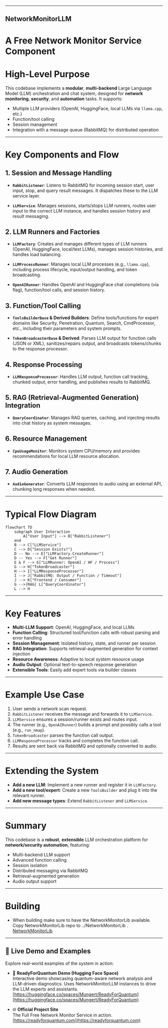 
---

## NetworkMonitorLLM

# A Free Network Monitor Service Component

# High-Level Purpose

This codebase implements a **modular**, **multi-backend** Large Language Model (LLM) orchestration and chat system, designed for **network monitoring**, **security**, and **automation** tasks. It supports:

* Multiple LLM providers (OpenAI, HuggingFace, local LLMs via `llama.cpp`, etc.)
* Function/tool calling
* Session management
* Integration with a message queue (RabbitMQ) for distributed operation

---

# Key Components and Flow

## 1. Session and Message Handling

* **`RabbitListener`**:
  Listens to RabbitMQ for incoming session start, user input, stop, and query result messages. It dispatches these to the LLM service layer.

* **`LLMService`**:
  Manages sessions, starts/stops LLM runners, routes user input to the correct LLM instance, and handles session history and result messaging.

## 2. LLM Runners and Factories

* **`LLMFactory`**:
  Creates and manages different types of LLM runners (OpenAI, HuggingFace, local/test LLMs), manages session histories, and handles load balancing.

* **`LLMProcessRunner`**:
  Manages local LLM processes (e.g., `llama.cpp`), including process lifecycle, input/output handling, and token broadcasting.

* **`OpenAIRunner`**:
  Handles OpenAI and HuggingFace chat completions (via flag), function/tool calls, and session history.

## 3. Function/Tool Calling

* **`ToolsBuilderBase` & Derived Builders**:
  Define tools/functions for expert domains like Security, Penetration, Quantum, Search, CmdProcessor, etc., including their parameters and system prompts.

* **`TokenBroadcasterBase` & Derived**:
  Parses LLM output for function calls (JSON or XML), sanitizes/repairs output, and broadcasts tokens/chunks to the response processor.

## 4. Response Processing

* **`LLMResponseProcessor`**:
  Handles LLM output, function call tracking, chunked output, error handling, and publishes results to RabbitMQ.

## 5. RAG (Retrieval-Augmented Generation) Integration

* **`QueryCoordinator`**:
  Manages RAG queries, caching, and injecting results into chat history as system messages.

## 6. Resource Management

* **`CpuUsageMonitor`**:
  Monitors system CPU/memory and provides recommendations for local LLM resource allocation.

## 7. Audio Generation

* **`AudioGenerator`**:
  Converts LLM responses to audio using an external API, chunking long responses when needed.

---

# Typical Flow Diagram

```mermaid
flowchart TD
    subgraph User Interaction
        A["User Input"] --> B["RabbitListener"]
    end
    B --> C["LLMService"]
    C --> D{"Session Exists?"}
    D -- No --> E["LLMFactory.CreateRunner"]
    D -- Yes --> F["Get Runner"]
    E & F --> G["LLMRunner: OpenAI / HF / Process"]
    G --> H["TokenBroadcaster"]
    H --> I["LLMResponseProcessor"]
    I --> J["RabbitMQ: Output / Function / Timeout"]
    J --> K["Frontend / Consumer"]
    G -->|RAG| L["QueryCoordinator"]
    L --> H
```

---

# Key Features

* **Multi-LLM Support**: OpenAI, HuggingFace, and local LLMs
* **Function Calling**: Structured tool/function calls with robust parsing and error handling
* **Session Management**: Isolated history, state, and runner per session
* **RAG Integration**: Supports retrieval-augmented generation for context injection
* **Resource Awareness**: Adaptive to local system resource usage
* **Audio Output**: Optional text-to-speech response generation
* **Extensible Tools**: Easily add expert tools via builder classes

---

# Example Use Case

1. User sends a network scan request.
2. `RabbitListener` receives the message and forwards it to `LLMService`.
3. `LLMService` ensures a session/runner exists and routes input.
4. The runner (e.g., `OpenAIRunner`) builds a prompt and possibly calls a tool (e.g., `run_nmap`).
5. `TokenBroadcaster` parses the function call output.
6. `LLMResponseProcessor` tracks and completes the function call.
7. Results are sent back via RabbitMQ and optionally converted to audio.

---

# Extending the System

* **Add a new LLM**: Implement a new runner and register it in `LLMFactory`.
* **Add a new tool/expert**: Create a new `ToolsBuilder` and plug it into the relevant runner.
* **Add new message types**: Extend `RabbitListener` and `LLMService`.

---

# Summary

This codebase is a **robust**, **extensible** LLM orchestration platform for **network/security automation**, featuring:

* Multi-backend LLM support
* Advanced function calling
* Session isolation
* Distributed messaging via RabbitMQ
* Retrieval-augmented generation
* Audio output support

---

# Building

* When building make sure to have the NetworkMonitorLib available. Copy NetworkMonitorLib repo to ../NetworkMonitorLib . [NetworkMonitorLib](https://github.com/Mungert69/NetworkMonitorLib/blob/main/README.md)

---

## 🚀 Live Demo and Examples

Explore real-world examples of the system in action:

- 🔬 **ReadyForQuantum Demo (Hugging Face Space)**  
  Interactive demo showcasing quantum-aware network analysis and LLM-driven diagnostics. Uses NetworkMonitorLLM instances to drive the LLM experts and assistants.
  [https://huggingface.co/spaces/Mungert/ReadyForQuantum](https://huggingface.co/spaces/Mungert/ReadyForQuantum)

- 🌐 **Official Project Site**  
  The Full Free Network Monitor Service in action. 
  [https://readyforquantum.com](https://readyforquantum.com)





